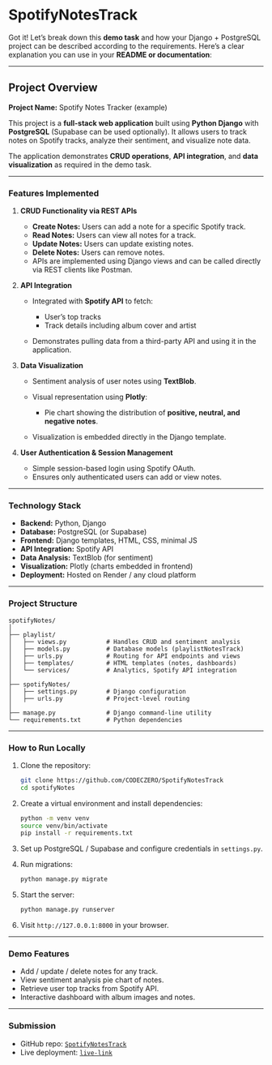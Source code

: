 # SpotifyNotesTrack
Got it! Let’s break down this **demo task** and how your Django + PostgreSQL project can be described according to the requirements. Here’s a clear explanation you can use in your **README or documentation**:

---

## **Project Overview**

**Project Name:** Spotify Notes Tracker (example)

This project is a **full-stack web application** built using **Python Django** with **PostgreSQL** (Supabase can be used optionally). It allows users to track notes on Spotify tracks, analyze their sentiment, and visualize note data.

The application demonstrates **CRUD operations**, **API integration**, and **data visualization** as required in the demo task.

---

### **Features Implemented**

1. **CRUD Functionality via REST APIs**

   * **Create Notes:** Users can add a note for a specific Spotify track.
   * **Read Notes:** Users can view all notes for a track.
   * **Update Notes:** Users can update existing notes.
   * **Delete Notes:** Users can remove notes.
   * APIs are implemented using Django views and can be called directly via REST clients like Postman.

2. **API Integration**

   * Integrated with **Spotify API** to fetch:

     * User’s top tracks
     * Track details including album cover and artist
   * Demonstrates pulling data from a third-party API and using it in the application.

3. **Data Visualization**

   * Sentiment analysis of user notes using **TextBlob**.
   * Visual representation using **Plotly**:

     * Pie chart showing the distribution of **positive, neutral, and negative notes**.
   * Visualization is embedded directly in the Django template.

4. **User Authentication & Session Management**

   * Simple session-based login using Spotify OAuth.
   * Ensures only authenticated users can add or view notes.

---

### **Technology Stack**

* **Backend:** Python, Django
* **Database:** PostgreSQL (or Supabase)
* **Frontend:** Django templates, HTML, CSS, minimal JS
* **API Integration:** Spotify API
* **Data Analysis:** TextBlob (for sentiment)
* **Visualization:** Plotly (charts embedded in frontend)
* **Deployment:** Hosted on Render / any cloud platform

---

### **Project Structure**

```
spotifyNotes/
│
├── playlist/
│   ├── views.py           # Handles CRUD and sentiment analysis
│   ├── models.py          # Database models (playlistNotesTrack)
│   ├── urls.py            # Routing for API endpoints and views
│   ├── templates/         # HTML templates (notes, dashboards)
│   └── services/          # Analytics, Spotify API integration
│
├── spotifyNotes/
│   ├── settings.py        # Django configuration
│   ├── urls.py            # Project-level routing
│
├── manage.py              # Django command-line utility
└── requirements.txt       # Python dependencies
```

---

### **How to Run Locally**

1. Clone the repository:

   ```bash
   git clone https://github.com/CODECZERO/SpotifyNotesTrack
   cd spotifyNotes
   ```
2. Create a virtual environment and install dependencies:

   ```bash
   python -m venv venv
   source venv/bin/activate
   pip install -r requirements.txt
   ```
3. Set up PostgreSQL / Supabase and configure credentials in `settings.py`.
4. Run migrations:

   ```bash
   python manage.py migrate
   ```
5. Start the server:

   ```bash
   python manage.py runserver
   ```
6. Visit `http://127.0.0.1:8000` in your browser.

---

### **Demo Features**

* Add / update / delete notes for any track.
* View sentiment analysis pie chart of notes.
* Retrieve user top tracks from Spotify API.
* Interactive dashboard with album images and notes.

---

### **Submission**

* GitHub repo: [`SpotifyNotesTrack`](https://github.com/CODECZERO/SpotifyNotesTrack)
* Live deployment: [`live-link`](https://spotifynotestrack.onrender.com)
